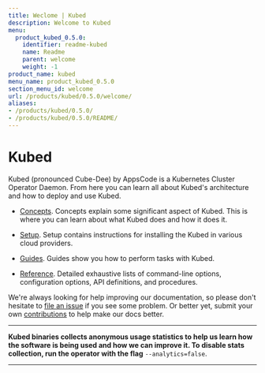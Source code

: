 ```yaml
---
title: Weclome | Kubed
description: Welcome to Kubed
menu:
  product_kubed_0.5.0:
    identifier: readme-kubed
    name: Readme
    parent: welcome
    weight: -1
product_name: kubed
menu_name: product_kubed_0.5.0
section_menu_id: welcome
url: /products/kubed/0.5.0/welcome/
aliases:
- /products/kubed/0.5.0/
- /products/kubed/0.5.0/README/
---
```


# Kubed
Kubed (pronounced Cube-Dee) by AppsCode is a Kubernetes Cluster Operator Daemon. From here you can learn all about Kubed's architecture and how to deploy and use Kubed.

- [Concepts](/products/kubed/0.5.0/concepts/). Concepts explain some significant aspect of Kubed. This is where you can learn about what Kubed does and how it does it.

- [Setup](/products/kubed/0.5.0/setup/). Setup contains instructions for installing
  the Kubed in various cloud providers.

- [Guides](/products/kubed/0.5.0/guides/). Guides show you how to perform tasks with Kubed.

- [Reference](/products/kubed/0.5.0/reference/). Detailed exhaustive lists of
command-line options, configuration options, API definitions, and procedures.

We're always looking for help improving our documentation, so please don't hesitate to [file an issue](https://github.com/appscode/kubed/issues/new) if you see some problem. Or better yet, submit your own [contributions](/products/kubed/0.5.0/CONTRIBUTING) to help
make our docs better.

---

**Kubed binaries collects anonymous usage statistics to help us learn how the software is being used and how we can improve it. To disable stats collection, run the operator with the flag** `--analytics=false`.

---
